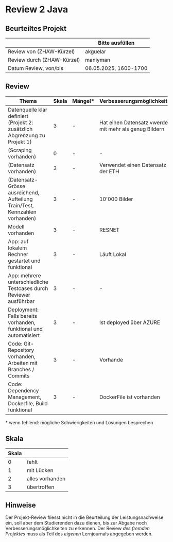 ﻿# Review 2 Java

## Beurteiltes Projekt

|       | Bitte ausfüllen |
|-------|-----------------|
| Review von (ZHAW-Kürzel) |   akguelar         |
| Review durch (ZHAW-Kürzel) | maniyman |
| Datum Review, von/bis | 06.05.2025, 1600-1700     |

## Review

| Thema                                                                      | Skala | Mängel* | Verbesserungsmöglichkeiten* |
|----------------------------------------------------------------------------|-------|--------|----------------------------|
| Datenquelle klar definiert (Projekt 2: zusätzlich Abgrenzung zu Projekt 1) | 3  | -   | Hat einen Datensatz vwerdent mit mehr als genug Bildern                       |
| (Scraping vorhanden)                                                         | 0  | -   | -                       |
| (Datensatz vorhanden)                                                        | 3  | -   | Verwendet einen Datensatz von der ETH                       |
| (Datensatz-Grösse ausreichend, Aufteilung Train/Test, Kennzahlen vorhanden)  | 3  | -   | 10'000 Bilder                       |
| Modell vorhanden                                                           | 3  | -   | RESNET                       |
| App: auf lokalem Rechner gestartet und funktional                          | 3  | -   | Läuft Lokal                       |
| App: mehrere unterschiedliche Testcases durch Reviewer ausführbar          | 3  | -   | -                       |
| Deployment: Falls bereits vorhanden, funktional und automatisiert          | 3  | -   | Ist deployed über AZURE                       |
| Code: Git-Repository vorhanden, Arbeiten mit Branches / Commits            | 3  | -   | Vorhande                       |
| Code: Dependency Management, Dockerfile, Build funktional                  | 3  | -   | DockerFile ist vorhanden                       |

\* wenn fehlend: mögliche Schwierigkeiten und Lösungen besprechen

## Skala

| Skala |                 |
|-------|-----------------|
| 0     | fehlt           |
| 1     | mit Lücken      |
| 2     | alles vorhanden |
| 3     | übertroffen     |

## Hinweise

Der Projekt-Review fliesst nicht in die Beurteilung der Leistungsnachweise ein, soll aber dem Studierenden dazu dienen, bis zur Abgabe noch Verbesserungsmöglichkeiten zu erkennen. Der Review *des fremden Projektes* muss als Teil des *eigenen* Lernjournals abgegeben werden.
